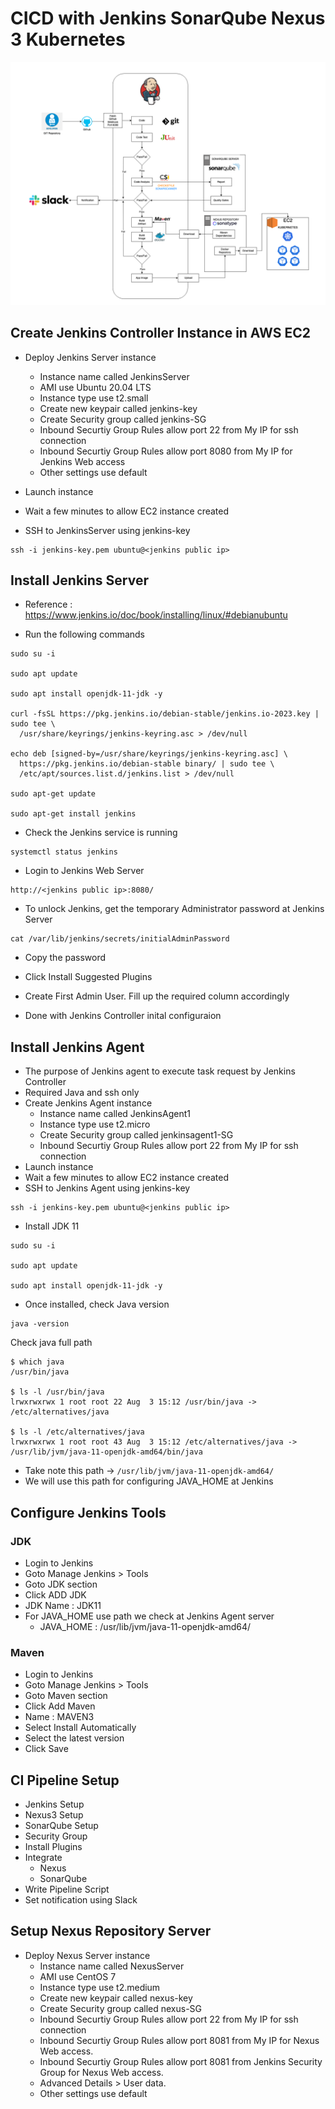# CICD with Jenkins SonarQube Nexus 3 Kubernetes

![architecture diagram](/images/architecture-diagram.png)

## Create Jenkins Controller Instance in AWS EC2

- Deploy Jenkins Server instance
    - Instance name called JenkinsServer
    - AMI use Ubuntu 20.04 LTS
    - Instance type use t2.small
    - Create new keypair called jenkins-key
    - Create Security group called jenkins-SG
    - Inbound Securtiy Group Rules allow port 22 from My IP for ssh connection
    - Inbound Securtiy Group Rules allow port 8080 from My IP for Jenkins Web access
    - Other settings use default
- Launch instance
- Wait a few minutes to allow EC2 instance created

- SSH to JenkinsServer using jenkins-key
```shell
ssh -i jenkins-key.pem ubuntu@<jenkins public ip>
```
## Install Jenkins Server
- Reference : https://www.jenkins.io/doc/book/installing/linux/#debianubuntu

- Run the following commands
```shell
sudo su -i

sudo apt update

sudo apt install openjdk-11-jdk -y

curl -fsSL https://pkg.jenkins.io/debian-stable/jenkins.io-2023.key | sudo tee \
  /usr/share/keyrings/jenkins-keyring.asc > /dev/null

echo deb [signed-by=/usr/share/keyrings/jenkins-keyring.asc] \
  https://pkg.jenkins.io/debian-stable binary/ | sudo tee \
  /etc/apt/sources.list.d/jenkins.list > /dev/null

sudo apt-get update

sudo apt-get install jenkins

```

- Check the Jenkins service is running
```shell
systemctl status jenkins
```

- Login to Jenkins Web Server
```
http://<jenkins public ip>:8080/
```

- To unlock Jenkins, get the temporary Administrator password at Jenkins Server
```shell
cat /var/lib/jenkins/secrets/initialAdminPassword
```

- Copy the password

- Click Install Suggested Plugins

- Create First Admin User. Fill up the required column accordingly

- Done with Jenkins Controller inital configuraion

## Install Jenkins Agent
- The purpose of Jenkins agent to execute task request by Jenkins Controller
- Required Java and ssh only
- Create Jenkins Agent instance
    - Instance name called JenkinsAgent1
    - Instance type use t2.micro
    - Create Security group called jenkinsagent1-SG
    - Inbound Securtiy Group Rules allow port 22 from My IP for ssh connection
- Launch instance
- Wait a few minutes to allow EC2 instance created
- SSH to Jenkins Agent using jenkins-key
```shell
ssh -i jenkins-key.pem ubuntu@<jenkins public ip>
```

- Install JDK 11
```shell
sudo su -i

sudo apt update

sudo apt install openjdk-11-jdk -y
```

- Once installed, check Java version
```shell
java -version
```

Check java full path
```shell
$ which java
/usr/bin/java

$ ls -l /usr/bin/java
lrwxrwxrwx 1 root root 22 Aug  3 15:12 /usr/bin/java -> /etc/alternatives/java

$ ls -l /etc/alternatives/java
lrwxrwxrwx 1 root root 43 Aug  3 15:12 /etc/alternatives/java -> /usr/lib/jvm/java-11-openjdk-amd64/bin/java
```
- Take note this path -> `/usr/lib/jvm/java-11-openjdk-amd64/`
- We will use this path for configuring JAVA_HOME at Jenkins


## Configure Jenkins Tools

### JDK

- Login to Jenkins
- Goto Manage Jenkins > Tools
- Goto JDK section
- Click ADD JDK
- JDK Name : JDK11
- For JAVA_HOME use path we check at Jenkins Agent server
    - JAVA_HOME : /usr/lib/jvm/java-11-openjdk-amd64/


### Maven

- Login to Jenkins
- Goto Manage Jenkins > Tools
- Goto Maven section
- Click Add Maven
- Name : MAVEN3
- Select Install Automatically
- Select the latest version
- Click Save

## CI Pipeline Setup

- Jenkins Setup
- Nexus3 Setup
- SonarQube Setup
- Security Group
- Install Plugins
- Integrate
    - Nexus
    - SonarQube
- Write Pipeline Script
- Set notification using Slack

## Setup Nexus Repository Server

- Deploy Nexus Server instance
    - Instance name called NexusServer
    - AMI use CentOS 7
    - Instance type use t2.medium
    - Create new keypair called nexus-key
    - Create Security group called nexus-SG
    - Inbound Securtiy Group Rules allow port 22 from My IP for ssh connection
    - Inbound Securtiy Group Rules allow port 8081 from My IP for Nexus Web access.
    - Inbound Securtiy Group Rules allow port 8081 from Jenkins Security Group for Nexus Web access.
    - Advanced Details > User data. 
    - Other settings use default